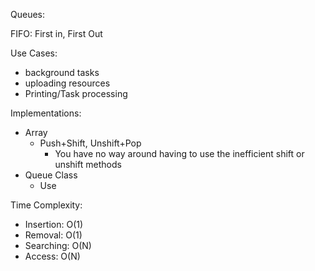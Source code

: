Queues:

FIFO: First in, First Out

Use Cases:

- background tasks
- uploading resources
- Printing/Task processing

Implementations:

- Array
  - Push+Shift, Unshift+Pop
    - You have no way around having to use the inefficient shift or unshift methods
- Queue Class
  - Use

Time Complexity:

- Insertion: O(1)
- Removal: O(1)
- Searching: O(N)
- Access: O(N)
